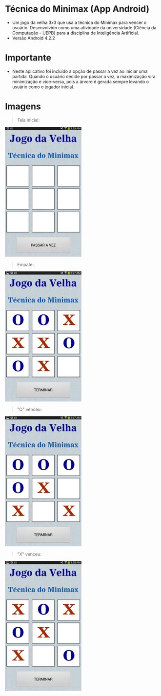 # Técnica do Minimax (App Android)

* Um jogo da velha 3x3 que usa a técnica do Minimax para vencer o usuário. Desenvolvido como uma atividade da universidade
(Ciência da Computação - UEPB) para a disciplina de Inteligência Artificial.
* Versão Android 4.2.2

# Importante

* Neste aplicativo foi incluído a opção de passar a vez ao iniciar uma partida. 
Quando o usuário decide por passar a vez, a maximização vira minimização e vice-versa,
pois a árvore é gerada sempre levando o usuário como o jogador inicial.

# Imagens

> Tela inicial:

<img src="https://github.com/lucasmlima08/VelhaMinimax/blob/master/img_inicio.png" width="250" />

> Empate:

<img src="https://github.com/lucasmlima08/VelhaMinimax/blob/master/img_empate.png" width="250" />

> "O" venceu:

<img src="https://github.com/lucasmlima08/VelhaMinimax/blob/master/img_vitoria.png" width="250" />

> "X" venceu:

<img src="https://github.com/lucasmlima08/VelhaMinimax/blob/master/img_derrota.png" width="250" />
